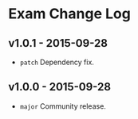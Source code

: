 # Exam Change Log

## v1.0.1 - 2015-09-28
* `patch` Dependency fix.

## v1.0.0 - 2015-09-28
* `major` Community release.
